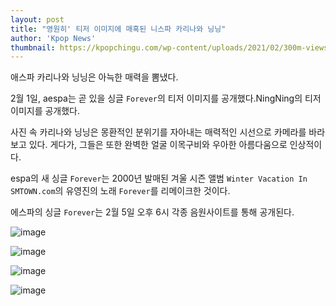 ```yaml
---
layout: post
title: "영원히' 티저 이미지에 매혹된 니스파 카리나와 닝닝"
author: 'Kpop News'
thumbnail: https://kpopchingu.com/wp-content/uploads/2021/02/300m-views-69-890x512.png
---
```



애스파 카리나와 닝닝은 아늑한 매력을 뽐냈다.

2월 1일, aespa는 곧 있을 싱글 `Forever`의 티저 이미지를 공개했다.NingNing의 티저 이미지를 공개했다.

사진 속 카리나와 닝닝은 몽환적인 분위기를 자아내는 매력적인 시선으로 카메라를 바라보고 있다. 게다가, 그들은 또한 완벽한 얼굴 이목구비와 우아한 아름다움으로 인상적이다.

espa의 새 싱글 `Forever`는 2000년 발매된 겨울 시즌 앨범 `Winter Vacation In SMTOWN.com`의 유영진의 노래 `Forever`를 리메이크한 것이다.

에스파의 싱글 `Forever`는 2월 5일 오후 6시 각종 음원사이트를 통해 공개된다.

![image](https://kpopchingu.com/wp-content/uploads/2021/02/80.png)

![image](https://kpopchingu.com/wp-content/uploads/2021/02/81.png)

![image](https://kpopchingu.com/wp-content/uploads/2021/02/82.png)

![image](https://kpopchingu.com/wp-content/uploads/2021/02/83.png)